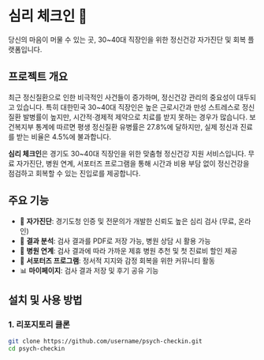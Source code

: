 # 심리 체크인 🧠

당신의 마음이 머물 수 있는 곳, 30~40대 직장인을 위한 정신건강 자가진단 및 회복 플랫폼입니다.

## 프로젝트 개요

최근 정신질환으로 인한 비극적인 사건들이 증가하며, 정신건강 관리의 중요성이 대두되고 있습니다. 특히 대한민국 30~40대 직장인은 높은 근로시간과 만성 스트레스로 정신질환 발병률이 높지만, 시간적·경제적 제약으로 치료를 받지 못하는 경우가 많습니다. 보건복지부 통계에 따르면 평생 정신질환 유병률은 27.8%에 달하지만, 실제 정신과 진료를 받는 비율은 4.5%에 불과합니다.

**심리 체크인**은 경기도 30~40대 직장인을 위한 맞춤형 정신건강 지원 서비스입니다. 무료 자가진단, 병원 연계, 서포터즈 프로그램을 통해 시간과 비용 부담 없이 정신건강을 점검하고 회복할 수 있는 진입로를 제공합니다.

## 주요 기능

- 🧠 **자가진단**: 경기도청 인증 및 전문의가 개발한 신뢰도 높은 심리 검사 (무료, 온라인)
- 📝 **결과 분석**: 검사 결과를 PDF로 저장 가능, 병원 상담 시 활용 가능
- 🏥 **병원 연계**: 검사 결과에 따라 가까운 제휴 병원 추천 및 첫 진료비 할인 제공
- 🤝 **서포터즈 프로그램**: 정서적 지지와 감정 회복을 위한 커뮤니티 활동
- 📊 **마이페이지**: 검사 결과 저장 및 후기 공유 기능

## 설치 및 사용 방법

### 1. 리포지토리 클론
```bash
git clone https://github.com/username/psych-checkin.git
cd psych-checkin
